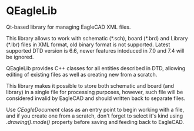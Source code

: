 # QEagleLib
Qt-based library for managing EagleCAD XML files.

This library allows to work with schematic (\*.sch), board (\*.brd) and Library (\*.lbr) files in XML format, old binary format is not supported. Latest supported DTD version is 6.6, newer features intoduced in 7.0 and 7.4 will be ignored.

QEagleLib provides C++ classes for all entities described in DTD, allowing editing of existing files as well as creating new from a scratch.

This library makes it possible to store both schematic and board (and library) in a single file for processing purposes, however, such file will be considered invalid by EagleCAD and should written back to separate files.

Use *CEagleDocument* class as an entry point to begin working with a file, and if you create one from a scratch, don't forget to select it's kind using *.drawing().mode()* property before saving and feeding back to EagleCAD.
